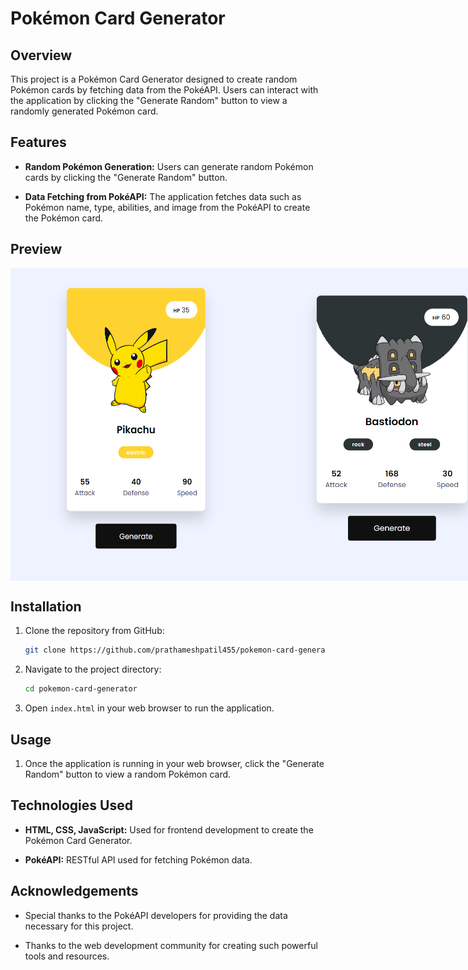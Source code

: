 # Pokémon Card Generator

## Overview

This project is a Pokémon Card Generator designed to create random Pokémon cards by fetching data from the PokéAPI. Users can interact with the application by clicking the "Generate Random" button to view a randomly generated Pokémon card.

## Features

- **Random Pokémon Generation:** Users can generate random Pokémon cards by clicking the "Generate Random" button.

- **Data Fetching from PokéAPI:** The application fetches data such as Pokémon name, type, abilities, and image from the PokéAPI to create the Pokémon card.

## Preview
<div style="display: flex; justify-content: space-around;">
    <img src="https://github.com/prathameshpatil455/pokemon-card-generator/blob/main/screenshots/Screenshot-1.png" alt="Alt Text" width="400px" height="500px">
    <img src="https://github.com/prathameshpatil455/pokemon-card-generator/blob/main/screenshots/Screenshot-2.png" alt="Alt Text" width="400px" height="500px">
    <img src="https://github.com/prathameshpatil455/pokemon-card-generator/blob/main/screenshots/Screenshot-3.png" alt="Alt Text" width="400px" height="500px">
</div>



## Installation

1. Clone the repository from GitHub:

    ```bash
    git clone https://github.com/prathameshpatil455/pokemon-card-generator.git
    ```

2. Navigate to the project directory:

    ```bash
    cd pokemon-card-generator
    ```

3. Open `index.html` in your web browser to run the application.

## Usage

1. Once the application is running in your web browser, click the "Generate Random" button to view a random Pokémon card.

## Technologies Used

- **HTML, CSS, JavaScript:** Used for frontend development to create the Pokémon Card Generator.
  
- **PokéAPI:** RESTful API used for fetching Pokémon data.

## Acknowledgements

- Special thanks to the PokéAPI developers for providing the data necessary for this project.
  
- Thanks to the web development community for creating such powerful tools and resources.
